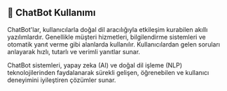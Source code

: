 ## 🤖 ChatBot Kullanımı

ChatBot'lar, kullanıcılarla doğal dil aracılığıyla etkileşim kurabilen akıllı yazılımlardır. Genellikle müşteri hizmetleri, bilgilendirme sistemleri ve otomatik yanıt verme gibi alanlarda kullanılır. Kullanıcılardan gelen soruları anlayarak hızlı, tutarlı ve verimli yanıtlar sunar.

ChatBot sistemleri, yapay zeka (AI) ve doğal dil işleme (NLP) teknolojilerinden faydalanarak sürekli gelişen, öğrenebilen ve kullanıcı deneyimini iyileştiren çözümler sunar.
